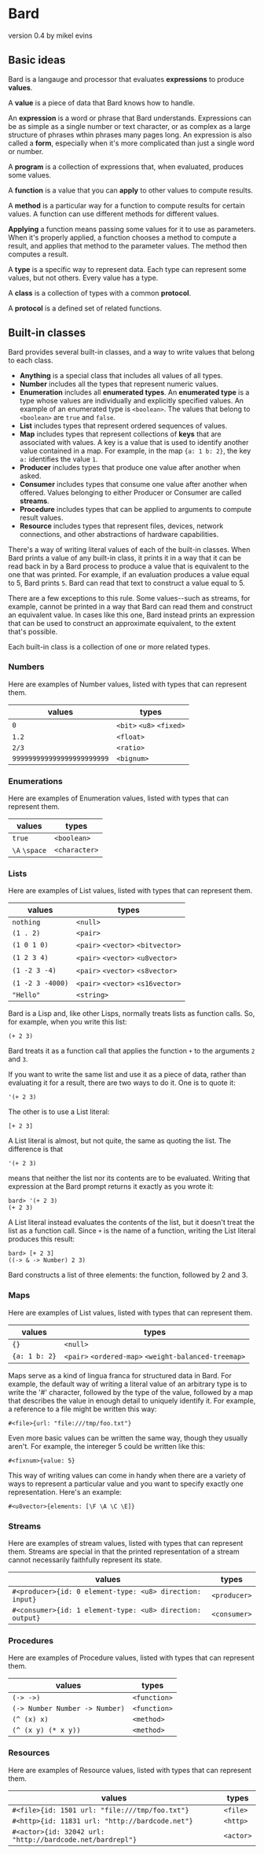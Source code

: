 # Bard
version 0.4
by mikel evins

## Basic ideas

Bard is a langauge and processor that evaluates **expressions** to produce **values**.

A **value** is a piece of data that Bard knows how to handle.

An **expression** is a word or phrase that Bard understands. Expressions can be as simple as a single number or text character, or as complex as a large structure of phrases wthin phrases many pages long. An expression is also called a **form**, especially when it's more complicated than just a single word or number.

A **program** is a collection of expressions that, when evaluated, produces some values.

A **function** is a value that you can **apply** to other values to compute results.

A **method** is a particular way for a function to compute results for certain values. A function can use different methods for different values.

**Applying** a function means passing some values for it to use as parameters. When it's properly applied, a function chooses a method to compute a result, and applies that method to the parameter values. The method then computes a result.

A **type** is a specific way to represent data. Each type can represent some values, but not others. Every value has a type.

A **class** is a collection of types with a common **protocol**.

A **protocol** is a defined set of related functions.

## Built-in classes

Bard provides several built-in classes, and a way to write values that belong to each class.

* **Anything** is a special class that includes all values of all types.
* **Number** includes all the types that represent numeric values.
* **Enumeration** includes all **enumerated types**. An **enumerated type** is a type whose values are individually and explicitly specified values. An example of an enumerated type is `<boolean>`. The values that belong to `<boolean>` are `true` and `false`.
* **List** includes types that represent ordered sequences of values.
* **Map** includes types that represent collections of **keys** that are associated with values. A key is a value that is used to identify another value contained in a map. For example, in the map `{a: 1 b: 2}`, the key `a:` identifies the value `1`.
* **Producer** includes types that produce one value after another when asked.
* **Consumer** includes types that consume one value after another when offered. Values belonging to either Producer or Consumer are called **streams**.
* **Procedure** includes types that can be applied to arguments to compute result values.
* **Resource** includes types that represent files, devices, network connections, and other abstractions of hardware capabilities.

There's a way of writing literal values of each of the built-in classes. When Bard prints a value of any built-in class, it prints it in a way that it can be read back in by a Bard process to produce a value that is equivalent to the one that was printed. For example, if an evaluation produces a value equal to 5, Bard prints `5`. Bard can read that text to construct a value equal to 5.

There are a few exceptions to this rule. Some values--such as streams, for example, cannot be printed in a way that Bard can read them and construct an equivalent value. In cases like this one, Bard instead prints an expression that can be used to construct an approximate equivalent, to the extent that's possible.

Each built-in class is a collection of one or more related types.

### Numbers

Here are examples of Number values, listed with types that can represent them. 

| values | types |
| --- | ------------------------- |
| `0` | `<bit>` `<u8>` `<fixed>` |
| `1.2` | `<float>` |
| `2/3` | `<ratio>` |
| `999999999999999999999999` | `<bignum>` |


### Enumerations

Here are examples of Enumeration values, listed with types that can represent them. 

| values | types |
| - | ------------------------- |
| `true` | `<boolean>` |
| `\A` `\space` | `<character>` |

### Lists

Here are examples of List values, listed with types that can represent them. 

| values | types |
| - | ------------------------- |
| `nothing` | `<null>` |
| `(1 . 2)` | `<pair>` |
| `(1 0 1 0)` | `<pair>` `<vector>` `<bitvector>` |
| `(1 2 3 4)` | `<pair>` `<vector>` `<u8vector>` |
| `(1 -2 3 -4)` | `<pair>` `<vector>` `<s8vector>` |
| `(1 -2 3 -4000)` | `<pair>` `<vector>` `<s16vector>` |
| `"Hello"` | `<string>` |

Bard is a Lisp and, like other Lisps, normally treats lists as function calls. So, for example, when you write this list:

    (+ 2 3)
    
Bard treats it as a function call that applies the function `+` to the arguments `2` and `3`. 

If you want to write the same list and use it as a piece of data, rather than evaluating it for a result, there are two ways to do it. One is to quote it:

    '(+ 2 3)
    
The other is to use a List literal:

    [+ 2 3]
    
A List literal is almost, but not quite, the same as quoting the list. The difference is that

    '(+ 2 3)
    
means that neither the list nor its contents are to be evaluated. Writing that expression at the Bard prompt returns it exactly as you wrote it:

    bard> '(+ 2 3)
    (+ 2 3)
    
A List literal instead evaluates the contents of the list, but it doesn't treat the list as a function call. Since `+` is the name of a function, writing the List literal produces this result:

    bard> [+ 2 3]
    ((-> & -> Number) 2 3)

Bard constructs a list of three elements: the function, followed by 2 and 3.

### Maps

Here are examples of List values, listed with types that can represent them. 

| values | types |
| - | ------------------------- |
| `{}` | `<null>` |
| `{a: 1 b: 2}` | `<pair>` `<ordered-map>` `<weight-balanced-treemap>` |

Maps serve as a kind of lingua franca for structured data in Bard. For example, the default way of writing a literal value of an arbitrary type is to write the '#' character, followed by the type of the value, followed by a map that describes the value in enough detail to uniquely identify it. For example, a reference to a file might be written this way:

    #<file>{url: "file:///tmp/foo.txt"}
    
Even more basic values can be written the same way, though they usually aren't. For example, the intereger 5 could be written like this:

    #<fixnum>{value: 5}

This way of writing values can come in handy when there are a variety of ways to represent a particular value and you want to specify exactly one representation. Here's an example:

    #<u8vector>{elements: [\F \A \C \E]}

### Streams

Here are examples of stream values, listed with types that can represent them. Streams are special in that the printed representation of a stream cannot necessarily faithfully represent its state.

| values | types |
| - | ------------------------- |
| `#<producer>{id: 0 element-type: <u8> direction: input}` | `<producer>` |
| `#<consumer>{id: 1 element-type: <u8> direction: output}` | `<consumer>` |

### Procedures

Here are examples of Procedure values, listed with types that can represent them. 

| values | types |
| - | ------------------------- |
| `(-> ->)` | `<function>` |
| `(-> Number Number -> Number)` | `<function>` |
| `(^ (x) x)` | `<method>` |
| `(^ (x y) (* x y))` | `<method>` |

### Resources

Here are examples of Resource values, listed with types that can represent them. 

| values | types |
| - | ------------------------- |
| `#<file>{id: 1501 url: "file:///tmp/foo.txt"}` | `<file>` |
| `#<http>{id: 11831 url: "http://bardcode.net"}` | `<http>` |
| `#<actor>{id: 32042 url: "http://bardcode.net/bardrepl"}` | `<actor>` |

